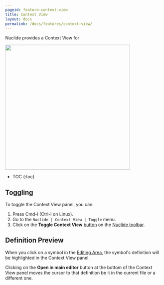 ```yaml
---
pageid: feature-context-view
title: Context View
layout: docs
permalink: /docs/features/context-view/
---
```


Nuclide provides a Context View for

<img src="/static/images/docs/feature-context-view.png" align="middle" style="width:400px"/>

<br />

* TOC
{:toc}

## Toggling

To toggle the Context View panel, you can:

1. Press Cmd-I (Ctrl-I on Linux).
2. Go to the `Nuclide | Context View | Toggle` menu.
3. Click on the **Toggle Context View** [button](/docs/features/toolbar/#buttons) on the [Nuclide toolbar](/docs/features/toolbar).

## Definition Preview

When you click on a symbol in the [Editing Area](/docs/editor/basics/#editing-area), the symbol's definition will be highlighted in the Context View panel.  

Clicking on the **Open in main editor** button at the bottom of the Context View panel moves the cursor to that definition be it in the current file or a different one.
